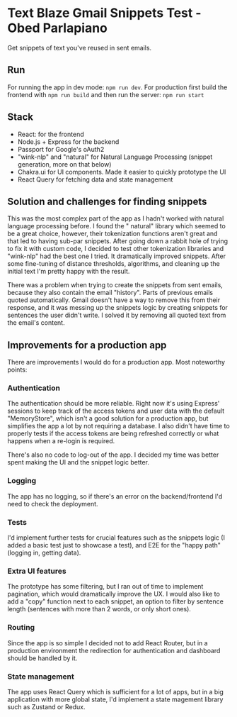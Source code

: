 # Text Blaze Gmail Snippets Test - Obed Parlapiano

Get snippets of text you've reused in sent emails.

## Run

For running the app in dev mode: `npm run dev`. For production first build the frontend with `npm run build` and then
run the server: `npm run start`

## Stack

- React: for the frontend
- Node.js + Express for the backend
- Passport for Google's oAuth2
- "wink-nlp" and "natural" for Natural Language Processing (snippet generation, more on that below)
- Chakra.ui for UI components. Made it easier to quickly prototype the UI
- React Query for fetching data and state management

## Solution and challenges for finding snippets

This was the most complex part of the app as I hadn't worked with natural language processing before. I found the "
natural" library which seemed to be a great choice, however, their tokenization functions aren't great and that led to
having sub-par snippets. After going down a rabbit hole of trying to fix it with custom code, I decided to test other
tokenization libraries and "wink-nlp" had the best one I tried. It dramatically improved snippets. After some
fine-tuning of distance thresholds, algorithms, and cleaning up the initial text I'm pretty happy with the result.

There was a problem when trying to create the snippets from sent emails, because they also contain the email "history".
Parts of previous emails quoted automatically. Gmail doesn't have a way to remove
this from their response, and it was messing up the snippets logic by creating snippets for sentences the user didn't
write. I solved it by removing all quoted text from the email's content.

## Improvements for a production app

There are improvements I would do for a production app. Most noteworthy points:

### Authentication

The authentication should be more reliable. Right now
it's using Express' sessions to keep track of the access tokens and user data with the default "MemoryStore", which isn't a good solution for a
production app, but simplifies the app a lot by not requiring a database. I also didn't have time to properly tests if
the access tokens are being refreshed correctly or what happens when a re-login is required.

There's also no code to log-out of the app. I decided my time was better spent making the UI and the snippet logic
better.

### Logging

The app has no logging, so if there's an error on the backend/frontend I'd need to check the deployment.

### Tests

I'd implement further tests for crucial features such as the snippets logic (I added a basic test just to showcase a test), and E2E for the "happy path" (logging in, getting data).

### Extra UI features

The prototype has some filtering, but I ran out of time to implement pagination, which would dramatically improve the
UX. I would also like to add a "copy" function next to each snippet, an option to filter by sentence length (sentences
with more than 2 words, or only short ones).

### Routing

Since the app is so simple I decided not to add React Router, but in a production environment the redirection for
authentication and dashboard should be handled by it.

### State management

The app uses React Query which is sufficient for a lot of apps, but in a big application with more global state, I'd
implement a state magement library such as Zustand or Redux.

